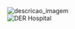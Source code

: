 <IMG src='pasta/imagem' alt="descricao_imagem">
<br>
<IMG src='BD-base1\hospital-atualizado.png' alt="DER Hospital">

